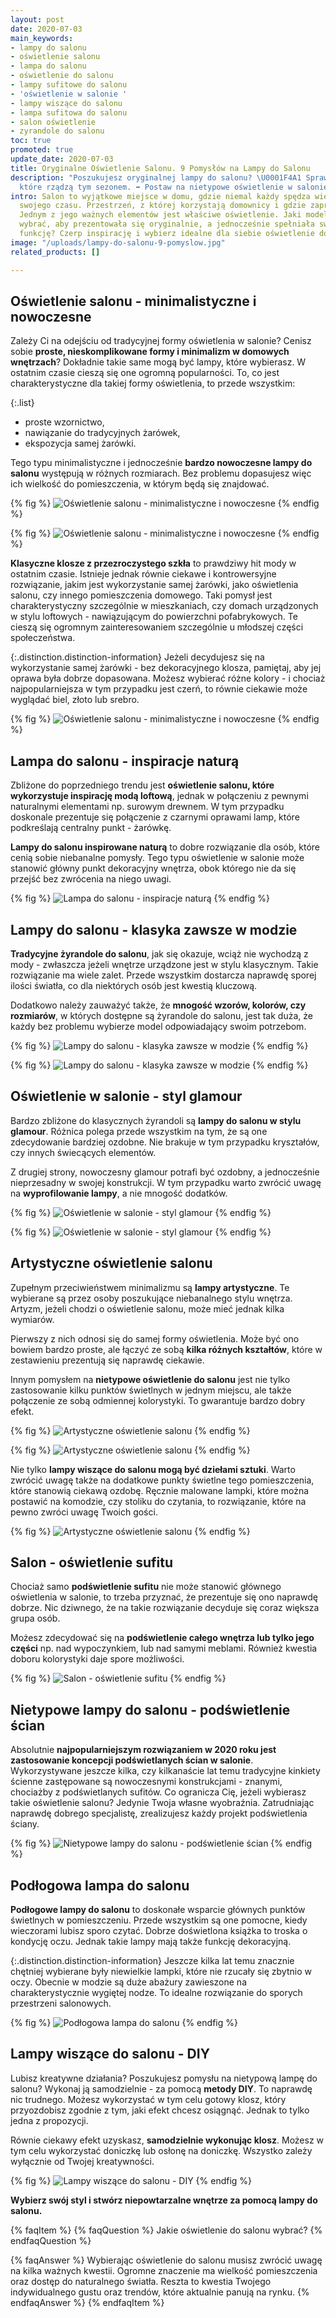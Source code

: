 ```yaml
---
layout: post
date: 2020-07-03
main_keywords:
- lampy do salonu
- oświetlenie salonu
- lampa do salonu
- oświetlenie do salonu
- lampy sufitowe do salonu
- 'oświetlenie w salonie '
- lampy wiszące do salonu
- lampa sufitowa do salonu
- salon oświetlenie
- zyrandole do salonu
toc: true
promoted: true
update_date: 2020-07-03
title: Oryginalne Oświetlenie Salonu. 9 Pomysłów na Lampy do Salonu
description: "Poszukujesz oryginalnej lampy do salonu? \U0001F4A1 Sprawdź modele,
  które rządzą tym sezonem. ➡️ Postaw na nietypowe oświetlenie w salonie."
intro: Salon to wyjątkowe miejsce w domu, gdzie niemal każdy spędza większą część
  swojego czasu. Przestrzeń, z której korzystają domownicy i gdzie zapraszasz gości.
  Jednym z jego ważnych elementów jest właściwe oświetlenie. Jaki model lampy do salonu
  wybrać, aby prezentowała się oryginalnie, a jednocześnie spełniała swoją najważniejszą
  funkcję? Czerp inspirację i wybierz idealne dla siebie oświetlenie do salonu.
image: "/uploads/lampy-do-salonu-9-pomyslow.jpg"
related_products: []

---
```

## Oświetlenie salonu - minimalistyczne i nowoczesne

Zależy Ci na odejściu od tradycyjnej formy oświetlenia w salonie? Cenisz sobie **proste, nieskomplikowane formy i minimalizm w domowych wnętrzach**? Dokładnie takie same mogą być lampy, które wybierasz. W ostatnim czasie cieszą się one ogromną popularności. To, co jest charakterystyczne  dla takiej formy oświetlenia, to przede wszystkim:

{:.list}

* proste wzornictwo,
* nawiązanie do tradycyjnych żarówek,
* ekspozycja samej żarówki.

Tego typu minimalistyczne i jednocześnie **bardzo nowoczesne lampy do salonu** występują w różnych rozmiarach. Bez problemu dopasujesz więc ich wielkość do pomieszczenia, w którym będą się znajdować.

{% fig %}
![Oświetlenie salonu - minimalistyczne i nowoczesne](/uploads/lampy_do_salonu_nowoczesne_minimalistyczne_1.jpg "Oświetlenie salonu - minimalistyczne i nowoczesne")
{% endfig %}

{% fig %}
![Oświetlenie salonu - minimalistyczne i nowoczesne](/uploads/lampy_do_salonu_nowoczesne_minimalistyczne_3.jpg "Oświetlenie salonu - minimalistyczne i nowoczesne")
{% endfig %}

**Klasyczne klosze z przezroczystego szkła** to prawdziwy hit mody w ostatnim czasie. Istnieje jednak równie ciekawe i kontrowersyjne rozwiązanie, jakim jest wykorzystanie samej żarówki, jako oświetlenia salonu, czy innego pomieszczenia domowego. Taki pomysł jest charakterystyczny szczególnie w mieszkaniach, czy domach urządzonych w stylu loftowych - nawiązującym do powierzchni pofabrykowych. Te cieszą się ogromnym zainteresowaniem szczególnie u młodszej części społeczeństwa.

{:.distinction.distinction-information}
Jeżeli decydujesz się na wykorzystanie samej żarówki - bez dekoracyjnego klosza, pamiętaj, aby jej oprawa była dobrze dopasowana. Możesz wybierać różne kolory - i chociaż najpopularniejsza w tym przypadku jest czerń, to równie ciekawie może wyglądać biel, złoto lub srebro.

{% fig %}
![Oświetlenie salonu - minimalistyczne i nowoczesne](/uploads/lampy_do_salonu_nowoczesne_minimalistyczne_2.jpg "Oświetlenie salonu - minimalistyczne i nowoczesne")
{% endfig %}

## Lampa do salonu - inspiracje naturą

Zbliżone do poprzedniego trendu jest **oświetlenie salonu, które wykorzystuje inspirację modą loftową**, jednak w połączeniu z pewnymi naturalnymi elementami np. surowym drewnem. W tym przypadku doskonale prezentuje się połączenie z czarnymi oprawami lamp, które podkreślają centralny punkt - żarówkę.

**Lampy do salonu inspirowane naturą** to dobre rozwiązanie dla osób, które cenią sobie niebanalne pomysły. Tego typu oświetlenie w salonie może stanowić główny punkt dekoracyjny wnętrza, obok którego nie da się przejść bez zwrócenia na niego uwagi.

{% fig %}
![Lampa do salonu - inspiracje naturą](/uploads/lampy_do_salonu_nowoczesne_minimalistyczne_4.jpg "Lampa do salonu - inspiracje naturą")
{% endfig %}

## Lampy do salonu - klasyka zawsze w modzie

**Tradycyjne żyrandole do salonu**, jak się okazuje, wciąż nie wychodzą z mody - zwłaszcza jeżeli wnętrze urządzone jest w stylu klasycznym. Takie rozwiązanie ma wiele zalet. Przede wszystkim dostarcza naprawdę sporej ilości światła, co dla niektórych osób jest kwestią kluczową.

Dodatkowo należy zauważyć także, że **mnogość wzorów, kolorów, czy rozmiarów**, w których dostępne są żyrandole do salonu, jest tak duża, że każdy bez problemu wybierze model odpowiadający swoim potrzebom.

{% fig %}
![Lampy do salonu - klasyka zawsze w modzie](/uploads/tradycyjne_lampy_do_salonu_1.jpg "Lampy do salonu - klasyka zawsze w modzie")
{% endfig %}

{% fig %}
![Lampy do salonu - klasyka zawsze w modzie](/uploads/tradycyjne_lampy_do_salonu_2.jpg "Lampy do salonu - klasyka zawsze w modzie")
{% endfig %}

## Oświetlenie w salonie - styl glamour

Bardzo zbliżone do klasycznych żyrandoli są **lampy do salonu w stylu glamour**. Różnica polega przede wszystkim na tym, że są one zdecydowanie bardziej ozdobne. Nie brakuje w tym przypadku kryształów, czy innych świecących elementów.

Z drugiej strony, nowoczesny glamour potrafi być ozdobny, a jednocześnie nieprzesadny w swojej konstrukcji. W tym przypadku warto zwrócić uwagę na **wyprofilowanie lampy**, a nie mnogość dodatków.

{% fig %}
![Oświetlenie w salonie - styl glamour](/uploads/lampy_do_salonu_styl_glamour_1.jpg "Oświetlenie w salonie - styl glamour")
{% endfig %}

{% fig %}
![Oświetlenie w salonie - styl glamour](/uploads/lampy_do_salonu_styl_glamour_2.jpg "Oświetlenie w salonie - styl glamour")
{% endfig %}

## Artystyczne oświetlenie salonu

Zupełnym przeciwieństwem minimalizmu są **lampy artystyczne**. Te wybierane są przez osoby poszukujące niebanalnego stylu wnętrza. Artyzm, jeżeli chodzi o oświetlenie salonu, może mieć jednak kilka wymiarów.

Pierwszy z nich odnosi się do samej formy oświetlenia. Może być ono bowiem bardzo proste, ale łączyć ze sobą **kilka różnych kształtów**, które w zestawieniu prezentują się naprawdę ciekawie.

Innym pomysłem na **nietypowe oświetlenie do salonu** jest nie tylko zastosowanie kilku punktów świetlnych w jednym miejscu, ale także połączenie ze sobą odmiennej kolorystyki. To gwarantuje bardzo dobry efekt.

{% fig %}
![Artystyczne oświetlenie salonu](/uploads/lampy_do_salonu_artystyczne_1.jpg "Artystyczne oświetlenie salonu")
{% endfig %}

{% fig %}
![Artystyczne oświetlenie salonu](/uploads/lampy_do_salonu_artystyczne_4.jpg "Artystyczne oświetlenie salonu")
{% endfig %}

Nie tylko **lampy wiszące do salonu mogą być dziełami sztuki**. Warto zwrócić uwagę także na dodatkowe punkty świetlne tego pomieszczenia, które stanowią ciekawą ozdobę. Ręcznie malowane lampki, które można postawić na komodzie, czy stoliku do czytania, to rozwiązanie, które na pewno zwróci uwagę Twoich gości.

{% fig %}
![Artystyczne oświetlenie salonu](/uploads/lampy_do_salonu_artystyczne_2.jpg "Artystyczne oświetlenie salonu")
{% endfig %}

## Salon - oświetlenie sufitu

Chociaż samo **podświetlenie sufitu** nie może stanowić głównego oświetlenia w salonie, to trzeba przyznać, że prezentuje się ono naprawdę dobrze. Nic dziwnego, że na takie rozwiązanie decyduje się coraz większa grupa osób.

Możesz zdecydować się na **podświetlenie całego wnętrza lub tylko jego części** np. nad wypoczynkiem, lub nad samymi meblami. Również kwestia doboru kolorystyki daje spore możliwości.

{% fig %}
![Salon - oświetlenie sufitu](/uploads/lampy_do_salonu_podswietlenie_sufitu_1.jpg "Salon - oświetlenie sufitu")
{% endfig %}

## Nietypowe lampy do salonu - podświetlenie ścian

Absolutnie **najpopularniejszym rozwiązaniem w 2020 roku jest zastosowanie koncepcji podświetlanych ścian w salonie**. Wykorzystywane jeszcze kilka, czy kilkanaście lat temu tradycyjne kinkiety ścienne zastępowane są nowoczesnymi konstrukcjami - znanymi, chociażby z podświetlanych sufitów. Co ogranicza Cię, jeżeli wybierasz takie oświetlenie salonu? Jedynie Twoja własne wyobraźnia. Zatrudniając naprawdę dobrego specjalistę, zrealizujesz każdy projekt podświetlenia ściany.

{% fig %}
![Nietypowe lampy do salonu - podświetlenie ścian](/uploads/nietypowe_podswietlenie_salon_1.jpg "Nietypowe lampy do salonu - podświetlenie ścian")
{% endfig %}

## Podłogowa lampa do salonu

**Podłogowe lampy do salonu** to doskonałe wsparcie głównych punktów świetlnych w pomieszczeniu. Przede wszystkim są one pomocne, kiedy wieczorami lubisz sporo czytać. Dobrze doświetlona książka to troska o kondycję oczu. Jednak takie lampy mają także funkcję dekoracyjną.

{:.distinction.distinction-information}
Jeszcze kilka lat temu znacznie chętniej wybierane były niewielkie lampki, które nie rzucały się zbytnio w oczy. Obecnie w modzie są duże abażury zawieszone na charakterystycznie wygiętej nodze. To idealne rozwiązanie do sporych przestrzeni salonowych.

{% fig %}
![Podłogowa lampa do salonu](/uploads/lampy_podlogowe_do_salonu_1.jpg "Podłogowa lampa do salonu")
{% endfig %}

## Lampy wiszące do salonu - DIY

Lubisz kreatywne działania? Poszukujesz pomysłu na nietypową lampę do salonu? Wykonaj ją samodzielnie - za pomocą **metody DIY**. To naprawdę nic trudnego. Możesz wykorzystać w tym celu gotowy klosz, który przyozdobisz zgodnie z tym, jaki efekt chcesz osiągnąć. Jednak to tylko jedna z propozycji.

Równie ciekawy efekt uzyskasz, **samodzielnie wykonując klosz**. Możesz w tym celu wykorzystać doniczkę lub osłonę na doniczkę. Wszystko zależy wyłącznie od Twojej kreatywności.

{% fig %}
![Lampy wiszące do salonu - DIY](/uploads/lampy_do_salonu_proste_diy_1.jpg "Lampy wiszące do salonu - DIY")
{% endfig %}

**Wybierz swój styl i stwórz niepowtarzalne wnętrze za pomocą lampy do salonu.**

{% faqItem %}
{% faqQuestion %}
Jakie oświetlenie do salonu wybrać?
{% endfaqQuestion %}

{% faqAnswer %}
Wybierając oświetlenie do salonu musisz zwrócić uwagę na kilka ważnych kwestii. Ogromne znaczenie ma wielkość pomieszczenia oraz dostęp do naturalnego światła. Reszta to kwestia Twojego indywidualnego gustu oraz trendów, które aktualnie panują na rynku.
{% endfaqAnswer %}
{% endfaqItem %}